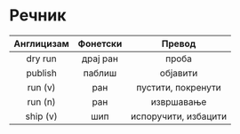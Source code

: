 # Речник
| Англицизам | Фонетски   | Превод               |
|:----------:|:----------:|:--------------------:|
| dry run    | драј ран   | проба                | 
| publish    | паблиш     | објавити             | 
| run (v)    | ран        | пустити, покренути   |
| run (n)    | ран        | извршавање           |
| ship (v)   | шип        | испоручити, избацити |
